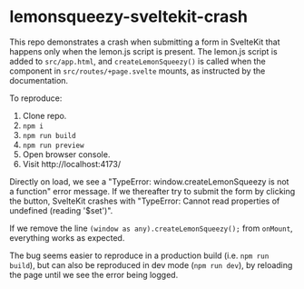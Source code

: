 # lemonsqueezy-sveltekit-crash

This repo demonstrates a crash when submitting a form in SvelteKit that happens only when the lemon.js script is present. The lemon.js script is added to `src/app.html`, and `createLemonSqueezy()` is called when the component in `src/routes/+page.svelte` mounts, as instructed by the documentation.

To reproduce:

1. Clone repo.
1. `npm i`
1. `npm run build`
1. `npm run preview`
1. Open browser console.
1. Visit http://localhost:4173/

Directly on load, we see a "TypeError: window.createLemonSqueezy is not a function" error message. If we thereafter try to submit the form by clicking the button, SvelteKit crashes with "TypeError: Cannot read properties of undefined (reading '$set')".

If we remove the line `(window as any).createLemonSqueezy();` from `onMount`, everything works as expected.

The bug seems easier to reproduce in a production build (i.e. `npm run build`), but can also be reproduced in dev mode (`npm run dev`), by reloading the page until we see the error being logged.
